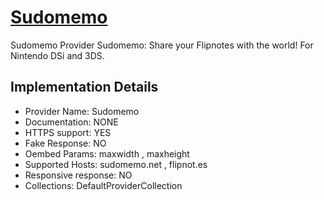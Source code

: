 # [Sudomemo](https://sudomemo.net)

Sudomemo Provider
Sudomemo: Share your Flipnotes with the world! For
Nintendo DSi and 3DS.

## Implementation Details

- Provider
Name: Sudomemo
- Documentation: NONE
- HTTPS support: YES
- Fake Response: NO
- Oembed Params: maxwidth , maxheight
- Supported Hosts: sudomemo.net , flipnot.es
- Responsive response: NO
- Collections: DefaultProviderCollection


